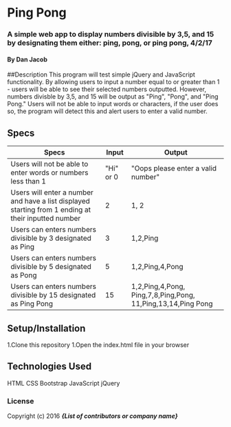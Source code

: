 # Ping  Pong

### A simple web app to display numbers divisible by 3,5, and 15 by designating them either: ping, pong, or ping pong, 4/2/17

#### By Dan Jacob

##Description
This program will test simple jQuery and JavaScript functionality. By allowing users to input a number equal to or greater than 1 - users will be able to see their selected numbers outputted. However, numbers divisble by 3,5, and 15 will be output as "Ping", "Pong", and "Ping Pong." Users will not be able to input words or characters, if the user does so, the program will detect this and alert users to enter a valid number.

## Specs
Specs| Input | Output |
--------|--------|--------|
|Users will not be able to enter words or numbers less than 1| "Hi" or 0 | "Oops please enter a valid number"|
|Users will enter a number and have a list displayed starting from 1 ending at their inputted number | 2| 1, 2|
|Users can enters numbers divisible by 3 designated as Ping | 3 | 1,2,Ping|
|Users can enters numbers divisible by 5 designated as Pong | 5 | 1,2,Ping,4,Pong|
|Users can enters numbers divisible by 15 designated as Ping Pong | 15 |1,2,Ping,4,Pong, Ping,7,8,Ping,Pong, 11,Ping,13,14,Ping Pong|

## Setup/Installation
1.Clone this repository
1.Open the index.html file in your browser

## Technologies Used
HTML
CSS
Bootstrap
JavaScript
jQuery

### License

Copyright (c) 2016 **_{List of contributors or company name}_**
